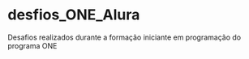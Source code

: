 # desfios_ONE_Alura
Desafios realizados durante a formação iniciante em programação do programa ONE
